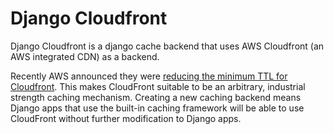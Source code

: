 Django Cloudfront
=================

Django Cloudfront is a django cache backend that uses AWS Cloudfront (an AWS integrated CDN) as a backend.

Recently AWS announced they were [reducing the minimum TTL for Cloudfront](http://aws.amazon.com/about-aws/whats-new/2012/03/19/amazon-cloudfront-lowers-minimum-expiration-period/).  This makes CloudFront suitable to be an arbitrary, industrial strength caching mechanism.  Creating a new caching backend means Django apps that use the built-in caching framework will be able to use CloudFront without further modification to Django apps.

